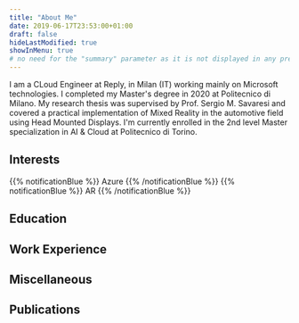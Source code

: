 ```yaml
---
title: "About Me"
date: 2019-06-17T23:53:00+01:00
draft: false
hideLastModified: true
showInMenu: true
# no need for the "summary" parameter as it is not displayed in any previews
---
```


I am a CLoud Engineer at Reply, in Milan (IT) working mainly on Microsoft technologies.
I completed my Master's degree in 2020 at Politecnico di Milano. My research thesis was supervised by Prof. Sergio M. 
Savaresi and covered a practical implementation of Mixed Reality in the automotive field using Head Mounted Displays. 
I'm currently enrolled in the 2nd level Master specialization in AI & Cloud at Politecnico di Torino.

## Interests
{{% notificationBlue %}}
    Azure
{{% /notificationBlue %}}
{{% notificationBlue %}}
    AR
{{% /notificationBlue %}}
## Education

## Work Experience

## Miscellaneous

## Publications
